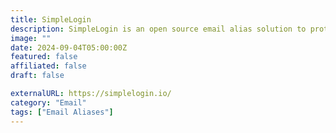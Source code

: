 ```yaml
---
title: SimpleLogin
description: SimpleLogin is an open source email alias solution to protect your email address.
image: ""
date: 2024-09-04T05:00:00Z
featured: false
affiliated: false
draft: false

externalURL: https://simplelogin.io/
category: "Email"
tags: ["Email Aliases"]
---
```

